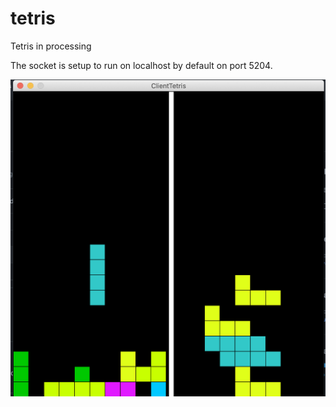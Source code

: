 # tetris
Tetris in processing

The socket is setup to run on localhost by default on port 5204.

![ScreenShot of Tetris](/screenshot.png)
